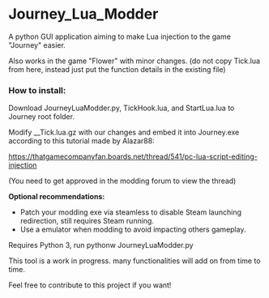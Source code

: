 # Journey_Lua_Modder
A python GUI application aiming to make Lua injection to the game "Journey" easier. 

Also works in the game "Flower" with minor changes. (do not copy Tick.lua from here, instead just put the function details in the existing file)

### How to install:

Download JourneyLuaModder.py, TickHook.lua, and StartLua.lua to Journey root folder.

Modify \_\_Tick.lua.gz with our changes and embed it into Journey.exe according to this tutorial made by Alazar88:

https://thatgamecompanyfan.boards.net/thread/541/pc-lua-script-editing-injection

(You need to get approved in the modding forum to view the thread)

__Optional recommendations:__
- Patch your modding exe via steamless to disable Steam launching redirection, still requires Steam running. 
- Use a emulator when modding to avoid impacting others gameplay.

Requires Python 3, run pythonw JourneyLuaModder.py 

This tool is a work in progress. many functionalities will add on from time to time.

Feel free to contribute to this project if you want!
